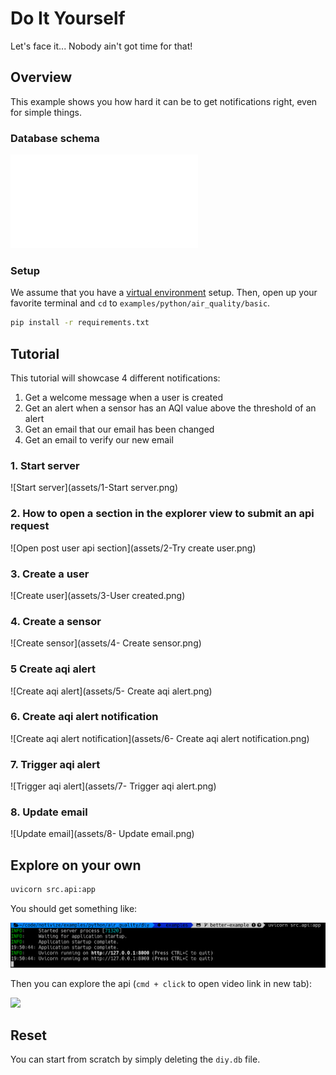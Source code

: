 # Do It Yourself

Let's face it... Nobody ain't got time for that!

## Overview

This example shows you how hard it can be to get notifications right, even for simple things.

### Database schema

![Database schema](assets/db_schema.pdf)

### Setup

We assume that you have a [virtual environment](https://docs.python.org/3/tutorial/venv.html) setup.
Then, open up your favorite terminal and `cd` to `examples/python/air_quality/basic`.

```bash
pip install -r requirements.txt
```

## Tutorial

This tutorial will showcase 4 different notifications:
1. Get a welcome message when a user is created
2. Get an alert when a sensor has an AQI value above the threshold of an alert
3. Get an email that our email has been changed
4. Get an email to verify our new email

### 1. Start server

![Start server](assets/1-Start server.png)

### 2. How to open a section in the explorer view to submit an api request

![Open post user api section](assets/2-Try create user.png)

### 3. Create a user

![Create user](assets/3-User created.png)

### 4. Create a sensor

![Create sensor](assets/4- Create sensor.png)

### 5 Create aqi alert

![Create aqi alert](assets/5- Create aqi alert.png)

### 6. Create aqi alert notification

![Create aqi alert notification](assets/6- Create aqi alert notification.png)

### 7. Trigger aqi alert

![Trigger aqi alert](assets/7- Trigger aqi alert.png)

### 8. Update email

![Update email](assets/8- Update email.png)


## Explore on your own

```bash
uvicorn src.api:app
```

You should get something like:

![Run server](assets/run_server.png)

Then you can explore the api (`cmd + click` to open video link in new tab):

[<img src="https://cdn.loom.com/sessions/thumbnails/0ed0095ccc75489d89dc67c72ed711d9-with-play.gif">](https://www.loom.com/share/0ed0095ccc75489d89dc67c72ed711d9)

## Reset

You can start from scratch by simply deleting the `diy.db` file.

